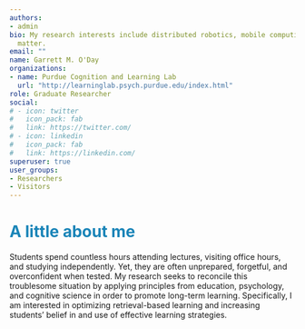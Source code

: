 ```yaml
---
authors:
- admin
bio: My research interests include distributed robotics, mobile computing and programmable
  matter.
email: ""
name: Garrett M. O'Day
organizations:
- name: Purdue Cognition and Learning Lab
  url: "http://learninglab.psych.purdue.edu/index.html"
role: Graduate Researcher
social:
# - icon: twitter
#   icon_pack: fab
#   link: https://twitter.com/
# - icon: linkedin
#   icon_pack: fab
#   link: https://linkedin.com/  
superuser: true
user_groups:
- Researchers
- Visitors
---
```


# <span style="color:#1b85b8"> A little about me </span>
Students spend countless hours attending lectures, visiting office hours, and studying independently. Yet, they are often unprepared, forgetful, and overconfident when tested. My research seeks to reconcile this troublesome situation by applying principles from education, psychology, and cognitive science in order to promote long-term learning. Specifically, I am interested in optimizing retrieval-based learning and increasing students’ belief in and use of effective learning strategies.
